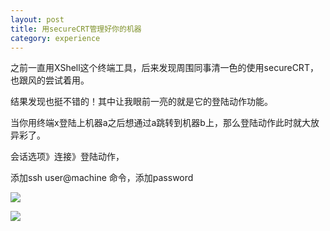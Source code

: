 ```yaml
---
layout: post
title: 用secureCRT管理好你的机器
category: experience
---
```

之前一直用XShell这个终端工具，后来发现周围同事清一色的使用secureCRT，也跟风的尝试着用。

结果发现也挺不错的！其中让我眼前一亮的就是它的登陆动作功能。

当你用终端x登陆上机器a之后想通过a跳转到机器b上，那么登陆动作此时就大放异彩了。

会话选项》连接》登陆动作，

添加ssh user@machine 命令，添加password

![](http://writehappy.qiniudn.com/img/session_option1.png)

![](http://writehappy.qiniudn.com/img/session_option2.png)